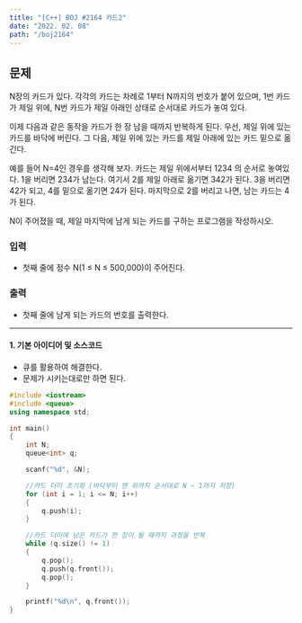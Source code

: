 ```yaml
---
title: "[C++] BOJ #2164 카드2"
date: "2022. 02. 08"
path: "/boj2164"
---
```


## 문제

N장의 카드가 있다. 각각의 카드는 차례로 1부터 N까지의 번호가 붙어 있으며, 1번 카드가 제일 위에, N번 카드가 제일 아래인 상태로 순서대로 카드가 놓여 있다.

이제 다음과 같은 동작을 카드가 한 장 남을 때까지 반복하게 된다. 우선, 제일 위에 있는 카드를 바닥에 버린다. 그 다음, 제일 위에 있는 카드를 제일 아래에 있는 카드 밑으로 옮긴다.

예를 들어 N=4인 경우를 생각해 보자. 카드는 제일 위에서부터 1234 의 순서로 놓여있다. 1을 버리면 234가 남는다. 여기서 2를 제일 아래로 옮기면 342가 된다. 3을 버리면 42가 되고, 4를 밑으로 옮기면 24가 된다. 마지막으로 2를 버리고 나면, 남는 카드는 4가 된다.

N이 주어졌을 때, 제일 마지막에 남게 되는 카드를 구하는 프로그램을 작성하시오.

### 입력

- 첫째 줄에 정수 N(1 ≤ N ≤ 500,000)이 주어진다.

### 출력

- 첫째 줄에 남게 되는 카드의 번호를 출력한다.

<hr />

#### 1. 기본 아이디어 및 소스코드

- 큐를 활용하여 해결한다.
- 문제가 시키는대로만 하면 된다.

```cpp
#include <iostream>
#include <queue>
using namespace std;

int main()
{
    int N;
    queue<int> q;

    scanf("%d", &N);

    //카드 더미 초기화 (바닥부터 맨 위까지 순서대로 N ~ 1까지 저장)
    for (int i = 1; i <= N; i++)
    {
        q.push(i);
    }

    //카드 더미에 남은 카드가 한 장이 될 때까지 과정을 반복
    while (q.size() != 1)
    {
        q.pop();
        q.push(q.front());
        q.pop();
    }

    printf("%d\n", q.front());
}
```
